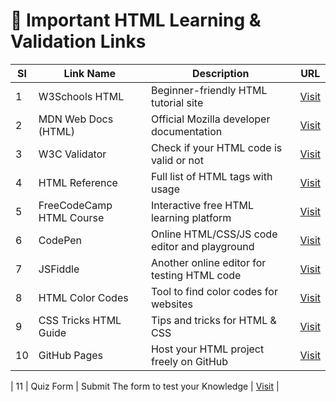# 🔗 Important HTML Learning & Validation Links

| Sl | Link Name               | Description                                      | URL |
|----|-------------------------|--------------------------------------------------|-----|
| 1  | W3Schools HTML          | Beginner-friendly HTML tutorial site             | <a href="https://www.w3schools.com/html/" target="_blank">Visit</a> |
| 2  | MDN Web Docs (HTML)     | Official Mozilla developer documentation          | <a href="https://developer.mozilla.org/en-US/docs/Web/HTML" target="_blank">Visit</a> |
| 3  | W3C Validator           | Check if your HTML code is valid or not          | <a href="https://validator.w3.org/" target="_blank">Visit</a> |
| 4  | HTML Reference          | Full list of HTML tags with usage                | <a href="https://htmlreference.io/" target="_blank">Visit</a> |
| 5  | FreeCodeCamp HTML Course| Interactive free HTML learning platform          | <a href="https://www.freecodecamp.org/learn/" target="_blank">Visit</a> |
| 6  | CodePen                 | Online HTML/CSS/JS code editor and playground    | <a href="https://codepen.io/" target="_blank">Visit</a> |
| 7  | JSFiddle                | Another online editor for testing HTML code      | <a href="https://jsfiddle.net/" target="_blank">Visit</a> |
| 8  | HTML Color Codes        | Tool to find color codes for websites            | <a href="https://htmlcolorcodes.com/" target="_blank">Visit</a> |
| 9  | CSS Tricks HTML Guide   | Tips and tricks for HTML & CSS                   | <a href="https://css-tricks.com/guides/html/" target="_blank">Visit</a> |
| 10 | GitHub Pages| Host your HTML project freely on GitHub          | <a href="https://pages.github.com/" target="_blank">Visit</a> |

| 11 | Quiz Form        | Submit The form to test your Knowledge | <a href="https://pages.github.com/" target="_blank">Visit</a> |
